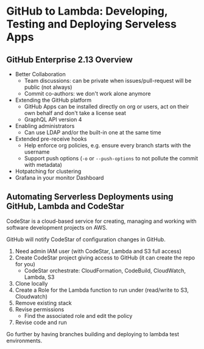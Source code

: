 # GitHub to Lambda: Developing, Testing and Deploying Serveless Apps

## GitHub Enterprise 2.13 Overview

- Better Collaboration
  - Team discussions: can be private when issues/pull-request will be public (not always)
  - Commit co-authors: we don't work alone anymore
- Extending the GitHub platform
  - GitHub Apps can be installed directly on org or users, act on their own behalf and don't take a license seat
  - GraphQL API version 4
- Enabling administrators
  - Can use LDAP and/or the built-in one at the same time
- Extended pre-receive hooks
  - Help enforce org policies, e.g. ensure every branch starts with the username
  - Support push options (`-o` or `--push-options` to not pollute the commit with metadata)
- Hotpatching for clustering
- Grafana in your monitor Dashboard

## Automating Serverless Deployments using GitHub, Lambda and CodeStar

CodeStar is a cloud-based service for creating, managing and working with software development projects on AWS.

GitHub will notify CodeStar of configuration changes in GitHub.

1. Need admin IAM user (with CodeStar, Lambda and S3 full access)
2. Create CodeStar project giving access to GitHub (it can create the repo for you)
   - CodeStar orchestrate: CloudFormation, CodeBuild, CloudWatch, Lambda, S3
3. Clone locally
4. Create a Role for the Lambda function to run under (read/write to S3, Cloudwatch)
5. Remove existing stack
6. Revise permissions
   - Find the associated role and edit the policy
7. Revise code and run

Go further by having branches building and deploying to lambda test environments.